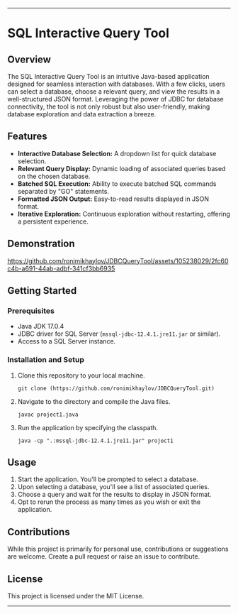 
---

# SQL Interactive Query Tool

## Overview

The SQL Interactive Query Tool is an intuitive Java-based application designed for seamless interaction with databases. With a few clicks, users can select a database, choose a relevant query, and view the results in a well-structured JSON format. Leveraging the power of JDBC for database connectivity, the tool is not only robust but also user-friendly, making database exploration and data extraction a breeze.

## Features

- **Interactive Database Selection:** A dropdown list for quick database selection.
- **Relevant Query Display:** Dynamic loading of associated queries based on the chosen database.
- **Batched SQL Execution:** Ability to execute batched SQL commands separated by "GO" statements.
- **Formatted JSON Output:** Easy-to-read results displayed in JSON format.
- **Iterative Exploration:** Continuous exploration without restarting, offering a persistent experience.

## Demonstration

https://github.com/ronimikhaylov/JDBCQueryTool/assets/105238029/2fc60c4b-a691-44ab-adbf-341cf3bb6935



## Getting Started

### Prerequisites

- Java JDK 17.0.4
- JDBC driver for SQL Server (`mssql-jdbc-12.4.1.jre11.jar` or similar).
- Access to a SQL Server instance.

### Installation and Setup

1. Clone this repository to your local machine.
   ```
   git clone (https://github.com/ronimikhaylov/JDBCQueryTool.git)
   ```


2. Navigate to the directory and compile the Java files.
   ```
   javac project1.java
   ```

3. Run the application by specifying the classpath.
   ```
   java -cp ".:mssql-jdbc-12.4.1.jre11.jar" project1
   ```

## Usage

1. Start the application. You'll be prompted to select a database.
2. Upon selecting a database, you'll see a list of associated queries.
3. Choose a query and wait for the results to display in JSON format.
4. Opt to rerun the process as many times as you wish or exit the application.

## Contributions

While this project is primarily for personal use, contributions or suggestions are welcome. Create a pull request or raise an issue to contribute.

## License

This project is licensed under the MIT License.

---
